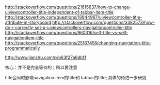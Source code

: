 http://stackoverflow.com/questions/21615637/how-to-change-uiviewcontroller-title-independent-of-tabbar-item-title
http://stackoverflow.com/questions/18844997/uiviewcontroller-title-attribute-in-storyboard
http://stackoverflow.com/questions/3382573/how-do-i-correctly-set-a-uiviewcontrollers-navigationcontroller-title
http://stackoverflow.com/questions/960316/self-title-vs-self-navigationitem-title
http://stackoverflow.com/questions/25167458/changing-navigation-title-programmatically

http://www.jianshu.com/p/b63f27a6db11

核心：并不是完全等价的；所以要注意

title会同时影响navigation item的title和 tabbar的title; 具体的待进一步研究